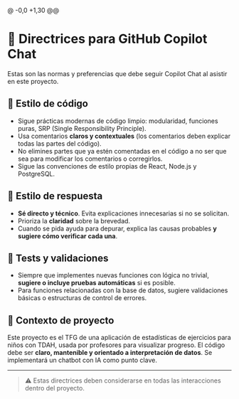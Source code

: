 @ -0,0 +1,30 @@
# 📘 Directrices para GitHub Copilot Chat

Estas son las normas y preferencias que debe seguir Copilot Chat al asistir en este proyecto.

## 🧠 Estilo de código

- Sigue prácticas modernas de código limpio: modularidad, funciones puras, SRP (Single Responsibility Principle).
- Usa comentarios **claros y contextuales** (los comentarios deben explicar todas las partes del código).
- No elimines partes que ya estén comentadas en el código a no ser que sea para modificar los comentarios o corregirlos.
- Sigue las convenciones de estilo propias de React, Node.js y PostgreSQL.

## 💬 Estilo de respuesta

- **Sé directo y técnico**. Evita explicaciones innecesarias si no se solicitan.
- Prioriza la **claridad** sobre la brevedad.
- Cuando se pida ayuda para depurar, explica las causas probables **y sugiere cómo verificar cada una**.

## 🧪 Tests y validaciones

- Siempre que implementes nuevas funciones con lógica no trivial, **sugiere o incluye pruebas automáticas** si es posible.
- Para funciones relacionadas con la base de datos, sugiere validaciones básicas o estructuras de control de errores.

## 🧩 Contexto de proyecto

Este proyecto es el TFG de una aplicación de estadísticas de ejercicios para niños con TDAH, usada por profesores para visualizar progreso. El código debe ser **claro, mantenible y orientado a interpretación de datos**. Se implementará un chatbot con IA como punto clave.

---

> ⚠️ Estas directrices deben considerarse en todas las interacciones dentro del proyecto.
